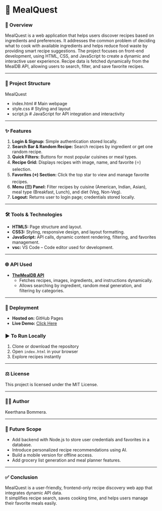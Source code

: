 # 🍴 MealQuest

### 📝 Overview

MealQuest is a web application that helps users discover recipes based on ingredients and preferences.
It addresses the common problem of deciding what to cook with available ingredients and helps reduce food waste by providing smart recipe suggestions.
The project focuses on front-end development, using HTML, CSS, and JavaScript to create a dynamic and interactive user experience.
Recipe data is fetched dynamically from the MealDB API, allowing users to search, filter, and save favorite recipes.

---

### 📂 Project Structure
MealQuest
* index.html # Main webpage
* style.css # Styling and layout
* script.js # JavaScript for API integration and interactivity

---

### ✨ Features
1. **Login & Signup:** Simple authentication stored locally.    
2. **Search Bar & Random Recipe:** Search recipes by ingredient or get one random recipe.  
3. **Quick Filters:** Buttons for most popular cuisines or meal types.  
4. **Recipe Grid:** Displays recipes with image, name, and favorite (⭐) selection.  
5. **Favorites (⭐) Section:** Click the top star to view and manage favorite recipes.  
6. **Menu (☰) Panel:** Filter recipes by cuisine (American, Indian, Asian), meal type (Breakfast, Lunch), and diet (Veg, Non-Veg).  
7. **Logout:** Returns user to login page; credentials stored locally.

---

### 🛠️ Tools & Technologies
- **HTML5:** Page structure and layout.  
- **CSS3:** Styling, responsive design, and layout formatting.  
- **JavaScript:** API calls, dynamic content rendering, filtering, and favorites management.
- **vsc:** VS Code – Code editor used for development.  

---

### 🌐 API Used
- **[TheMealDB API](https://www.themealdb.com/api.php)**  
  - Fetches recipes, images, ingredients, and instructions dynamically.  
  - Allows searching by ingredient, random meal generation, and filtering by categories.  

---

### 🚀 Deployment
- **Hosted on:** GitHub Pages  
- **Live Demo:** [Click Here](https://keerthanabommera.github.io/MealQuest/)  

### ▶️ To Run Locally

1. Clone or download the repository
2. Open `index.html` in your browser
3. Explore recipes instantly

---

### ⚖️ License
This project is licensed under the MIT License.

---

### 👩‍💻 Author
Keerthana Bommera.

---

### 🔭 Future Scope
- Add backend with Node.js to store user credentials and favorites in a database.
- Introduce personalized recipe recommendations using AI.
- Build a mobile version for offline access.
- Add grocery list generation and meal planner features.

---

### ✅ Conclusion
MealQuest is a user-friendly, frontend-only recipe discovery web app that integrates dynamic API data.  
It simplifies recipe search, saves cooking time, and helps users manage their favorite meals easily.


